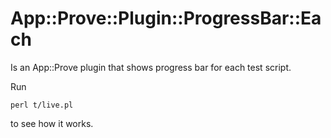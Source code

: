 App::Prove::Plugin::ProgressBar::Each
=====================================

Is an App::Prove plugin that shows progress bar for each test script.

Run

	perl t/live.pl

to see how it works.
